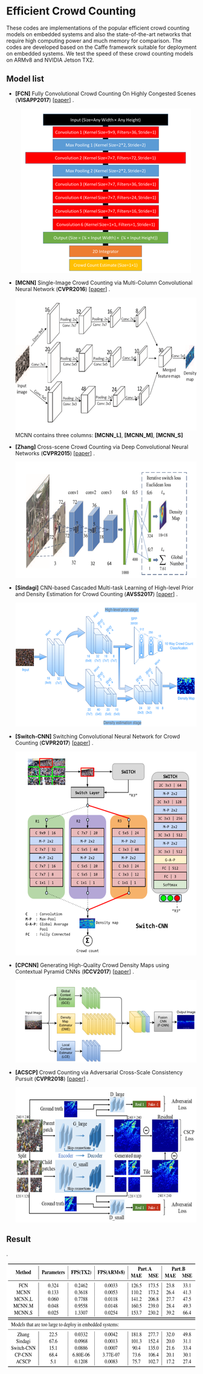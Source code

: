 # Efficient Crowd Counting

These codes are implementations of the popular efficient crowd counting models on embedded systems and also the state-of-the-art networks that require high computing power and much memory for comparison. The codes are developed based on the Caffe framework suitable for deployment on embedded systems. We test the speed of these crowd counting models on ARMv8 and NVIDIA Jetson TX2.

## Model list
- <a name="FCN"></a> **[FCN]** Fully Convolutional Crowd Counting On Highly Congested Scenes (**VISAPP2017**) [[paper](https://arxiv.org/abs/1612.00220)] 
.<div align=center><img src="https://github.com/Michael-Xiu/Caffe-Efficient_Crowd_counting/raw/master/model/FCN.png" width="450" height="436" /></div>
  
- <a name="MCNN"></a> **[MCNN]** Single-Image Crowd Counting via Multi-Column Convolutional Neural Network (**CVPR2016**) [[paper](https://pdfs.semanticscholar.org/7ca4/bcfb186958bafb1bb9512c40a9c54721c9fc.pdf)]
.<div align=center><img src="https://github.com/Michael-Xiu/Caffe-Efficient_Crowd_counting/raw/master/model/MCNN.png" width="600" height="353" /></div>
MCNN contains three columns: **[MCNN_L]**, **[MCNN_M]**, **[MCNN_S]**

- <a name="Zhang"></a> **[Zhang]** Cross-scene Crowd Counting via Deep Convolutional Neural Networks (**CVPR2015**) [[paper](https://www.ee.cuhk.edu.hk/~xgwang/papers/zhangLWYcvpr15.pdf)]
.<div align=center><img src="https://github.com/Michael-Xiu/Caffe-Efficient_Crowd_counting/raw/master/model/Zhang.png" width="600" height="308" /></div>

- <a name="Sindagi"></a> **[Sindagi]** CNN-based Cascaded Multi-task Learning of High-level Prior and Density Estimation for Crowd Counting (**AVSS2017**) [[paper](https://arxiv.org/abs/1707.09605)]
.<div align=center><img src="https://github.com/Michael-Xiu/Caffe-Efficient_Crowd_counting/raw/master/model/Sindagi.png" width="600" height="329" /></div>

- <a name="Switch-CNN"></a> **[Switch-CNN]** Switching Convolutional Neural Network for Crowd Counting (**CVPR2017**) [[paper](https://arxiv.org/abs/1708.00199)]
.<div align=center><img src="https://github.com/Michael-Xiu/Caffe-Efficient_Crowd_counting/raw/master/model/SwitchCNN.png" width="600" height="541" /></div>

- <a name="CPCNN"></a> **[CPCNN]** Generating High-Quality Crowd Density Maps using Contextual Pyramid CNNs (**ICCV2017**) [[paper](https://arxiv.org/abs/1708.00953)]
.<div align=center><img src="https://github.com/Michael-Xiu/Caffe-Efficient_Crowd_counting/raw/master/model/CPCNN.png" width="528" height="219" /></div>

- <a name="ACSCP"></a> **[ACSCP]**  Crowd Counting via Adversarial Cross-Scale Consistency Pursuit  (**CVPR2018**) [[paper](http://openaccess.thecvf.com/content_cvpr_2018/papers/Shen_Crowd_Counting_via_CVPR_2018_paper.pdf)]
.<div align=center><img src="https://github.com/Michael-Xiu/Caffe-Efficient_Crowd_counting/raw/master/model/ACSCP.png" width="600" height="358" /></div>


## Result
.<div align=center><img src="https://github.com/Michael-Xiu/Caffe-Efficient_Crowd_counting/raw/master/model/result.png" width="600" height="282" /></div>





